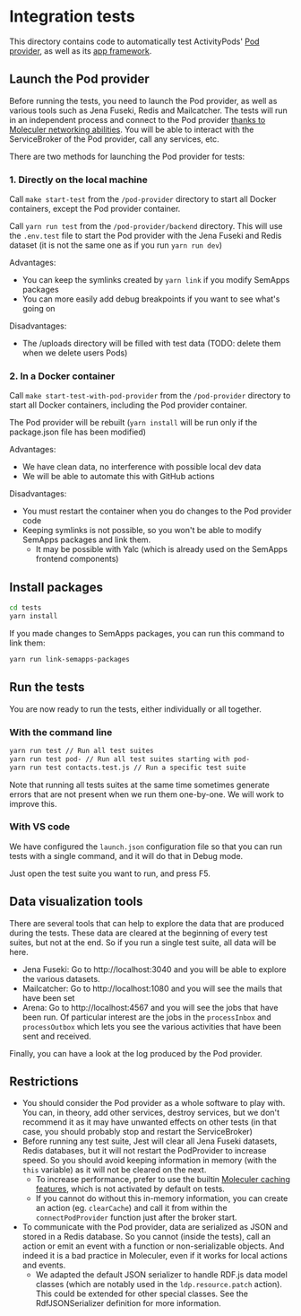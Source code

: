 # Integration tests

This directory contains code to automatically test ActivityPods' [Pod provider](../pod-provider/), as well as its [app framework](../app-framework/).

## Launch the Pod provider

Before running the tests, you need to launch the Pod provider, as well as various tools such as Jena Fuseki, Redis and Mailcatcher. The tests will run in an independent process and connect to the Pod provider [thanks to Moleculer networking abilities](https://moleculer.services/docs/0.14/networking). You will be able to interact with the ServiceBroker of the Pod provider, call any services, etc.

There are two methods for launching the Pod provider for tests:

### 1. Directly on the local machine

Call `make start-test` from the `/pod-provider` directory to start all Docker containers, except the Pod provider container.

Call `yarn run test` from the `/pod-provider/backend` directory. This will use the `.env.test` file to start the Pod provider with the Jena Fuseki and Redis dataset (it is not the same one as if you run `yarn run dev`)

Advantages:

- You can keep the symlinks created by `yarn link` if you modify SemApps packages
- You can more easily add debug breakpoints if you want to see what's going on

Disadvantages:

- The /uploads directory will be filled with test data (TODO: delete them when we delete users Pods)

### 2. In a Docker container

Call `make start-test-with-pod-provider` from the `/pod-provider` directory to start all Docker containers, including the Pod provider container.

The Pod provider will be rebuilt (`yarn install` will be run only if the package.json file has been modified)

Advantages:

- We have clean data, no interference with possible local dev data
- We will be able to automate this with GitHub actions

Disadvantages:

- You must restart the container when you do changes to the Pod provider code
- Keeping symlinks is not possible, so you won't be able to modify SemApps packages and link them.
  - It may be possible with Yalc (which is already used on the SemApps frontend components)

## Install packages

```bash
cd tests
yarn install
```

If you made changes to SemApps packages, you can run this command to link them:

```bash
yarn run link-semapps-packages
```

## Run the tests

You are now ready to run the tests, either individually or all together.

### With the command line

```bash
yarn run test // Run all test suites
yarn run test pod- // Run all test suites starting with pod-
yarn run test contacts.test.js // Run a specific test suite
```

Note that running all tests suites at the same time sometimes generate errors that are not present when we run them one-by-one. We will work to improve this.

### With VS code

We have configured the `launch.json` configuration file so that you can run tests with a single command, and it will do that in Debug mode.

Just open the test suite you want to run, and press F5.

## Data visualization tools

There are several tools that can help to explore the data that are produced during the tests. These data are cleared at the beginning of every test suites, but not at the end. So if you run a single test suite, all data will be here.

- Jena Fuseki: Go to http://localhost:3040 and you will be able to explore the various datasets.
- Mailcatcher: Go to http://localhost:1080 and you will see the mails that have been set
- Arena: Go to http://localhost:4567 and you will see the jobs that have been run. Of particular interest are the jobs in the `processInbox` and `processOutbox` which lets you see the various activities that have been sent and received.

Finally, you can have a look at the log produced by the Pod provider.

## Restrictions

- You should consider the Pod provider as a whole software to play with. You can, in theory, add other services, destroy services, but we don't recommend it as it may have unwanted effects on other tests (in that case, you should probably stop and restart the ServiceBroker)
- Before running any test suite, Jest will clear all Jena Fuseki datasets, Redis databases, but it will not restart the PodProvider to increase speed. So you should avoid keeping information in memory (with the `this` variable) as it will not be cleared on the next.
  - To increase performance, prefer to use the builtin [Moleculer caching features](https://moleculer.services/docs/0.14/caching), which is not activated by default on tests.
  - If you cannot do without this in-memory information, you can create an action (eg. `clearCache`) and call it from within the `connectPodProvider` function just after the broker start.
- To communicate with the Pod provider, data are serialized as JSON and stored in a Redis database. So you cannot (inside the tests), call an action or emit an event with a function or non-serializable objects. And indeed it is a bad practice in Moleculer, even if it works for local actions and events.
  - We adapted the default JSON serializer to handle RDF.js data model classes (which are notably used in the `ldp.resource.patch` action). This could be extended for other special classes. See the RdfJSONSerializer definition for more information.
